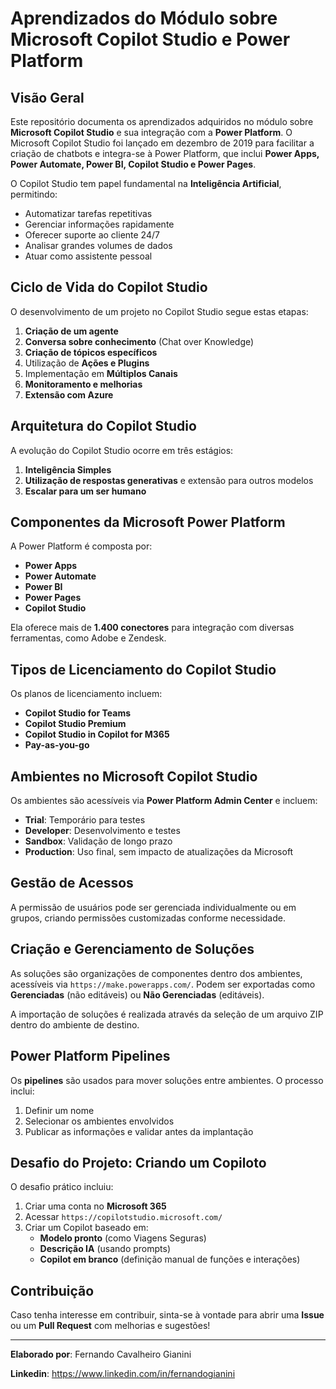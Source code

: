 # Aprendizados do Módulo sobre Microsoft Copilot Studio e Power Platform

## Visão Geral
Este repositório documenta os aprendizados adquiridos no módulo sobre **Microsoft Copilot Studio** e sua integração com a **Power Platform**. O Microsoft Copilot Studio foi lançado em dezembro de 2019 para facilitar a criação de chatbots e integra-se à Power Platform, que inclui **Power Apps, Power Automate, Power BI, Copilot Studio e Power Pages**.

O Copilot Studio tem papel fundamental na **Inteligência Artificial**, permitindo:
- Automatizar tarefas repetitivas
- Gerenciar informações rapidamente
- Oferecer suporte ao cliente 24/7
- Analisar grandes volumes de dados
- Atuar como assistente pessoal

## Ciclo de Vida do Copilot Studio
O desenvolvimento de um projeto no Copilot Studio segue estas etapas:
1. **Criação de um agente**
2. **Conversa sobre conhecimento** (Chat over Knowledge)
3. **Criação de tópicos específicos**
4. Utilização de **Ações e Plugins**
5. Implementação em **Múltiplos Canais**
6. **Monitoramento e melhorias**
7. **Extensão com Azure**

## Arquitetura do Copilot Studio
A evolução do Copilot Studio ocorre em três estágios:
1. **Inteligência Simples**
2. **Utilização de respostas generativas** e extensão para outros modelos
3. **Escalar para um ser humano**

## Componentes da Microsoft Power Platform
A Power Platform é composta por:
- **Power Apps**
- **Power Automate**
- **Power BI**
- **Power Pages**
- **Copilot Studio**

Ela oferece mais de **1.400 conectores** para integração com diversas ferramentas, como Adobe e Zendesk.

## Tipos de Licenciamento do Copilot Studio
Os planos de licenciamento incluem:
- **Copilot Studio for Teams**
- **Copilot Studio Premium**
- **Copilot Studio in Copilot for M365**
- **Pay-as-you-go**

## Ambientes no Microsoft Copilot Studio
Os ambientes são acessíveis via **Power Platform Admin Center** e incluem:
- **Trial**: Temporário para testes
- **Developer**: Desenvolvimento e testes
- **Sandbox**: Validação de longo prazo
- **Production**: Uso final, sem impacto de atualizações da Microsoft

## Gestão de Acessos
A permissão de usuários pode ser gerenciada individualmente ou em grupos, criando permissões customizadas conforme necessidade.

## Criação e Gerenciamento de Soluções
As soluções são organizações de componentes dentro dos ambientes, acessíveis via `https://make.powerapps.com/`. Podem ser exportadas como **Gerenciadas** (não editáveis) ou **Não Gerenciadas** (editáveis).

A importação de soluções é realizada através da seleção de um arquivo ZIP dentro do ambiente de destino.

## Power Platform Pipelines
Os **pipelines** são usados para mover soluções entre ambientes. O processo inclui:
1. Definir um nome
2. Selecionar os ambientes envolvidos
3. Publicar as informações e validar antes da implantação

## Desafio do Projeto: Criando um Copiloto
O desafio prático incluiu:
1. Criar uma conta no **Microsoft 365**
2. Acessar `https://copilotstudio.microsoft.com/`
3. Criar um Copilot baseado em:
   - **Modelo pronto** (como Viagens Seguras)
   - **Descrição IA** (usando prompts)
   - **Copilot em branco** (definição manual de funções e interações)

## Contribuição
Caso tenha interesse em contribuir, sinta-se à vontade para abrir uma **Issue** ou um **Pull Request** com melhorias e sugestões!

---
**Elaborado por**: Fernando Cavalheiro Gianini

**Linkedin**: https://www.linkedin.com/in/fernandogianini

